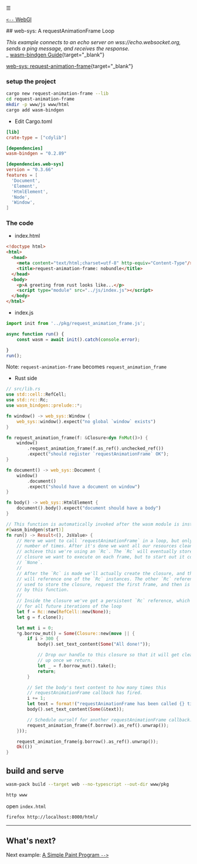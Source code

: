 
<div class="navbar"><a class="openbtn" onclick="openNav()">&#9776;</a></div>

[`<--` WebGl](./016.webrtc_datachannel.html)

<main>
## web-sys: A requestAnimationFrame Loop

*This example connects to an echo server on wss://echo.websocket.org, sends a ping message, and receives the response.*  
   _ [wasm-bindgen Guide](https://rustwasm.github.io/wasm-bindgen/examples/request-animation-frame.html){target="_blank"}

[web-sys: request-animation-frame](https://github.com/rustwasm/wasm-bindgen/tree/master/examples/request-animation-frame){target="_blank"}


### setup the project

```sh
cargo new request-animation-frame --lib
cd request-animation-frame
mkdir -p www/js www/html
cargo add wasm-bindgen
```

- Edit Cargo.toml

```toml
[lib]
crate-type = ["cdylib"]

[dependencies]
wasm-bindgen = "0.2.89"

[dependencies.web-sys]
version = "0.3.66"
features = [
  'Document',
  'Element',
  'HtmlElement',
  'Node',
  'Window',
]
```
### The code

- index.html

```html
<!doctype html>
<html>
  <head>
    <meta content="text/html;charset=utf-8" http-equiv="Content-Type"/>
    <title>request-animation-frame: nobundle</title>
  </head>
  <body>
    <p>A greeting from rust looks like...</p>
    <script type="module" src="../js/index.js"></script>
  </body>
</html>
```
- index.js

```js
import init from '../pkg/request_animation_frame.js';

async function run() {
    const wasm = await init().catch(console.error);

}
run();
```
Note: `request-animation-frame` becomes `request_animation_frame`

- Rust side

```rust
// src/lib.rs
use std::cell::RefCell;
use std::rc::Rc;
use wasm_bindgen::prelude::*;

fn window() -> web_sys::Window {
    web_sys::window().expect("no global `window` exists")
}

fn request_animation_frame(f: &Closure<dyn FnMut()>) {
    window()
        .request_animation_frame(f.as_ref().unchecked_ref())
        .expect("should register `requestAnimationFrame` OK");
}

fn document() -> web_sys::Document {
    window()
        .document()
        .expect("should have a document on window")
}

fn body() -> web_sys::HtmlElement {
    document().body().expect("document should have a body")
}

// This function is automatically invoked after the wasm module is instantiated.
#[wasm_bindgen(start)]
fn run() -> Result<(), JsValue> {
    // Here we want to call `requestAnimationFrame` in a loop, but only a fixed
    // number of times. After it's done we want all our resources cleaned up. To
    // achieve this we're using an `Rc`. The `Rc` will eventually store the
    // closure we want to execute on each frame, but to start out it contains
    // `None`.
    //
    // After the `Rc` is made we'll actually create the closure, and the closure
    // will reference one of the `Rc` instances. The other `Rc` reference is
    // used to store the closure, request the first frame, and then is dropped
    // by this function.
    //
    // Inside the closure we've got a persistent `Rc` reference, which we use
    // for all future iterations of the loop
    let f = Rc::new(RefCell::new(None));
    let g = f.clone();

    let mut i = 0;
    *g.borrow_mut() = Some(Closure::new(move || {
        if i > 300 {
            body().set_text_content(Some("All done!"));

            // Drop our handle to this closure so that it will get cleaned
            // up once we return.
            let _ = f.borrow_mut().take();
            return;
        }

        // Set the body's text content to how many times this
        // requestAnimationFrame callback has fired.
        i += 1;
        let text = format!("requestAnimationFrame has been called {} times.", i);
        body().set_text_content(Some(&text));

        // Schedule ourself for another requestAnimationFrame callback.
        request_animation_frame(f.borrow().as_ref().unwrap());
    }));

    request_animation_frame(g.borrow().as_ref().unwrap());
    Ok(())
}
```

## build and serve

```sh
wasm-pack build --target web --no-typescript --out-dir www/pkg

http www
```

open `index.html`

```sh
firefox http://localhost:8000/html/
```
---

## What's next?

Next example: [ A Simple Paint Program `-->`](./018.paint.html)

</main>
<script src="https://lerina.github.io/js/toc.js"></script>
<script>
let anchor= document.createElement('a');
anchor.href="javascript:closeNav()"; //void(0)"; //anchor[0].onclick = closeNav();
anchor.className = "closebtn";  
anchor.innerHTML="&times;";
document.getElementById("TOC").prepend(anchor);

let navCrumbs= document.createElement('div');
navCrumbs.className = "hover-nav";
navCrumbs.innerHTML = `
<div class="hover-nav">
<ul>
<li><a href="../../../../index.html">⇦ home</a></li>
<li><a href="../index.html">hello_world</a></li>
</ul>
</div>`;
document.getElementById("TOC").prepend(navCrumbs); 
</script>
